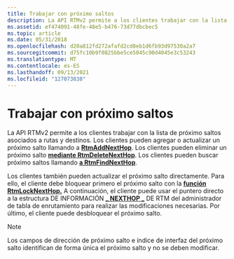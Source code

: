```yaml
---
title: Trabajar con próximo saltos
description: La API RTMv2 permite a los clientes trabajar con la lista de próximo saltos asociados a rutas y destinos.
ms.assetid: ef474091-48fe-48e5-b476-73d77dbcbec5
ms.topic: article
ms.date: 05/31/2018
ms.openlocfilehash: d20a812fd272afafd2cd8eb1d6fb93d97530a2a7
ms.sourcegitcommit: d75fc10b9f0825bbe5ce5045c90d4045e3c53243
ms.translationtype: MT
ms.contentlocale: es-ES
ms.lasthandoff: 09/13/2021
ms.locfileid: "127073838"
---
```

# <a name="working-with-next-hops"></a>Trabajar con próximo saltos

La API RTMv2 permite a los clientes trabajar con la lista de próximo saltos asociados a rutas y destinos. Los clientes pueden agregar o actualizar un próximo salto llamando a [**RtmAddNextHop**](/windows/desktop/api/Rtmv2/nf-rtmv2-rtmaddnexthop). Los clientes pueden eliminar un próximo salto [**mediante RtmDeleteNextHop**](/windows/desktop/api/Rtmv2/nf-rtmv2-rtmdeletenexthop). Los clientes pueden buscar próximo saltos llamando [**a RtmFindNextHop**](/windows/desktop/api/Rtmv2/nf-rtmv2-rtmfindnexthop).

Los clientes también pueden actualizar el próximo salto directamente. Para ello, el cliente debe bloquear primero el próximo salto con la [**función RtmLockNextHop.**](/windows/desktop/api/Rtmv2/nf-rtmv2-rtmlocknexthop) A continuación, el cliente puede usar el puntero directo a la estructura DE INFORMACIÓN [**\_ NEXTHOP \_**](/windows/desktop/api/Rtmv2/ns-rtmv2-rtm_nexthop_info) DE RTM del administrador de tabla de enrutamiento para realizar las modificaciones necesarias. Por último, el cliente puede desbloquear el próximo salto.

> [!Note]  
> Los campos de dirección de próximo salto e índice de interfaz del próximo salto identifican de forma única el próximo salto y no se deben modificar.

 

 

 




